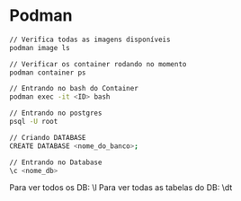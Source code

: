 # Podman 

```bash
// Verifica todas as imagens disponíveis
podman image ls

// Verificar os container rodando no momento
podman container ps

// Entrando no bash do Container
podman exec -it <ID> bash

// Entrando no postgres
psql -U root

// Criando DATABASE
CREATE DATABASE <nome_do_banco>;

// Entrando no Database
\c <nome_db>
```

Para ver todos os DB: \l
Para ver todas as tabelas do DB: \dt

